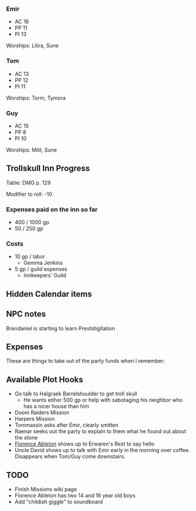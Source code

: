 <script type="module">
    import {init} from "/js/dragon_heist/gm_notes.js";
    init();
</script>

### Emir

* AC 16
* PP 11
* PI 13

Worships: Lliira, Sune

### Tom

* AC 13
* PP 12
* PI 11

Worships: Torm, Tymora

### Guy
* AC 15
* PP 8
* PI 10

Worships: Milil, Sune

## Trollskull Inn Progress

Table: DMG p. 129

Modifier to roll: -10

### Expenses paid on the inn so far

* 400 / 1000 gp
* 50 / 250 gp

### Costs

* 10 gp / labor
  * Gemma Jenkins
* 5 gp / guild expenses
  * Innkeepers' Guild

## Hidden Calendar items

## NPC notes

Brendaniel is starting to learn Prestidigitation

## Expenses

These are things to take out of the party funds when I remember:

## Available Plot Hooks

* Go talk to Halgraek Barrelshoulder to get troll skull
  * He wants either 500 gp or help with sabotaging his neighbor who has a nicer house than him
* Doom Raiders Mission
* Harpers Mission
* Tommassin asks after Emir, clearly smitten
* Raenar seeks out the party to explain to them what he found out about the stone
* [Florence Ableton](^https://i.pinimg.com/originals/0e/d6/16/0ed616b05ba2236698c5cc109ef0ec2b.jpg) shows up to Erwaren's Rest to say hello
* Uncle David shows up to talk with Emir early in the morning over coffee. Disappears when Tom/Guy come downstairs.

## TODO

* Finish Missions wiki page
* Florence Ableton has two 14 and 16 year old boys
* Add "childish giggle" to soundboard